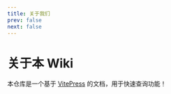 ```yaml
---
title: 关于我们
prev: false
next: false
---
```


<!--
# 关于 U1 -->

# 关于本 Wiki

本仓库是一个基于 [VitePress](https://vitepress.dev/) 的文档，用于快速查询功能！
